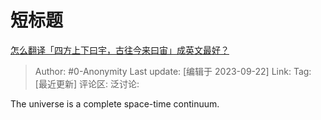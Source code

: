 # 短标题
[怎么翻译「四方上下曰宇，古往今来曰宙」成英文最好？](https://www.zhihu.com/question/621841468/answer/3221444635)

> Author: #0-Anonymity
> Last update: [编辑于 2023-09-22]
> Link:
> Tag: [最近更新]
> 评论区:
> 泛讨论:

The universe is a complete space-time continuum.